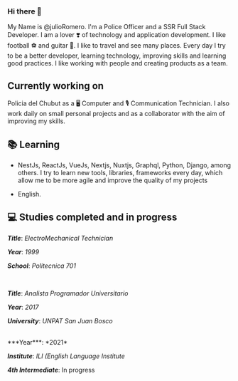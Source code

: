 ### Hi there 👋

My Name is @julioRomero.
I'm a Police Officer and a SSR Full Stack Developer. I am a lover ❣️ of technology and application development. I like football ⚽ and guitar 🎸. I like to travel and see many places.
Every day I try to be a better developer, learning technology, improving skills and learning good practices. I like working with people and creating products as a team.

## Currently working on 

  Policia del Chubut as a 🖥️ Computer and 🎙️ Communication Technician. I also work daily on small personal projects and as a collaborator with the aim of improving my skills.

## 📚 Learning 

  - NestJs, ReactJs, VueJs, Nextjs, Nuxtjs, Graphql, Python, Django, among others.
  I try to learn new tools, libraries, frameworks every day, which allow me to be more agile and improve the quality of my projects
  
  - English.

## 💻 Studies completed and in progress

  ***Title***: *ElectroMechanical Technician*
  
  ***Year***: *1999*
  
  ***School***: *Politecnica 701*
  
  <br>
  
  ***Title***: *Analista Programador Universitario*
  
  ***Year***: *2017*
  
  ***University***: *UNPAT San Juan Bosco*
  
  <br>
   ***Year***: *2021*
  
  ***Institute***: *ILI (English Language Institute*
  
  ***4th Intermediate***: In progress



